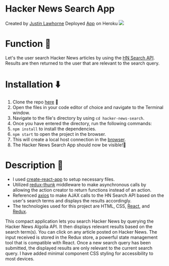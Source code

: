 # Hacker News Search App
Created by [Justin Lawhorne](https://github.com/uavsystems434)
Deployed [App](https://hacker-news-app.herokuapp.com/) on Heroku
![](/public/app_record.gif)
# Function :iphone:
Let's the user search Hacker News articles by using the [HN Search API](https://hn.algolia.com/api). Results are then returned to the user that are relevant to the search query.

# Installation :arrow_down:
1.	Clone the repo [here](https://github.com/uavsystems434/Hacker-News-Search.git) :link:
2.	Open  the files in your code editor of choice and navigate  to the Terminal window.
3.	Navigate to the file's directory by using ```cd hacker-news-search```.
3.	Once you have entered the directory, run the following commands:
4.	```npm install``` to install the dependencies. 
5.	```npm start``` to open the project in the browser.
5.	This will create a local host connection in the [browser](http://locahost:3000).
6.	The Hacker News Search App should now be visible!:tada:

# Description :memo:
* I used [create-react-app](https://github.com/facebook/create-react-app) to setup necessary files.
* Utilized [redux-thunk](https://github.com/reduxjs/redux-thunk) middleware to make asynchronous calls by allowing the action creator to return functions instead of an action. 
* Referenced [axios](https://github.com/axios/axios) to make AJAX calls to the HN Search API based on the user's search terms and displays the results accordingly.
* The technologies used for this project are HTML, CSS, [React](https://reactjs.org/docs/getting-started.html), and [Redux](https://redux.js.org/).

This compact application lets you search  Hacker News by querying the Hacker News Algolia API. It then displays relevant results based on the search term(s). You can click on any article posted on Hacker News. The input received is stored in the Redux store, a powerful state management tool that is compatible with React. Once a new search query has been submitted, the displayed results are only relevant to the current search query. I have added minimal component CSS styling for accessibility to most devices.
